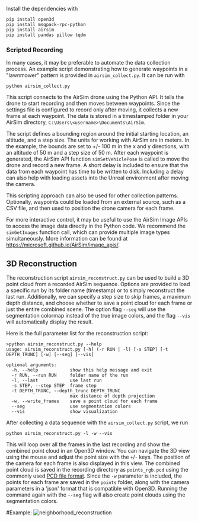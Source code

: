 

Install the dependencies with

```
pip install open3d
pip install msgpack-rpc-python
pip install airsim
pip install pandas pillow tqdm
```


### Scripted Recording

In many cases, it may be preferable to automate the data collection process. An example script demonstrating how to generate waypoints in a "lawnmower" pattern is provided in `airsim_collect.py`. It can be run with

```
python airsim_collect.py
```

This script connects to the AirSim drone using the Python API. It tells the drone to start recording and then moves between waypoints. Since the settings file is configured to record only after moving, it collects a new frame at each waypoint. The data is stored in a timestamped folder in your AirSim directory, `C:\Users\<username>\Documents\AirSim`.

The script defines a bounding region around the initial starting location, an altitude, and a step size. The units for working with AirSim are in meters. In the example, the bounds are set to +/- 100 m in the x and y directions, with an altitude of 50 m and a step size of 50 m. After each waypoint is generated, the AirSim API function `simSetVehiclePose` is called to move the drone and record a new frame. A short delay is included to ensure that the data from each waypoint has time to be written to disk. Including a delay can also help with loading assets into the Unreal environment after moving the camera.

This scripting approach can also be used for other collection patterns. Optionally, waypoints could be loaded from an external source, such as a CSV file, and then used to position the drone camera for each frame.

For more interactive control, it may be useful to use the AirSim Image APIs to access the image data directly in the Python code. We recommend the `simGetImages` function call, which can provide multiple image types simultaneously. More information can be found at https://microsoft.github.io/AirSim/image_apis/.

## 3D Reconstruction

The reconstruction script `airsim_reconstruct.py` can be used to build a 3D point cloud from a recorded AirSim sequence. Options are provided to load a specific run by its folder name (timestamp) or to simply reconstruct the last run. Additionally, we can specify a step size to skip frames, a maximum depth distance, and choose whether to save a point cloud for each frame or just the entire combined scene. The option flag `--seg` will use the segmentation colormap instead of the true image colors, and the flag `--vis` will automatically display the result.

Here is the full parameter list for the reconstruction script:

```
>python airsim_reconstruct.py --help
usage: airsim_reconstruct.py [-h] (-r RUN | -l) [-s STEP] [-t DEPTH_TRUNC] [-w] [--seg] [--vis]

optional arguments:
  -h, --help            show this help message and exit
  -r RUN, --run RUN     folder name of the run
  -l, --last            use last run
  -s STEP, --step STEP  frame step
  -t DEPTH_TRUNC, --depth_trunc DEPTH_TRUNC
                        max distance of depth projection
  -w, --write_frames    save a point cloud for each frame
  --seg                 use segmentation colors
  --vis                 show visualization
```

After collecting a data sequence with the `airsim_collect.py` script, we run

```
python airsim_reconstruct.py -l -w --vis
```
This will loop over all the frames in the last recording and show the combined point cloud in an Open3D window. You can navigate the 3D view using the mouse and adjust the point size with the `+`/`-` keys. The position of the camera for each frame is also displayed in this view. The combined point cloud is saved in the recording directory as `points_rgb.pcd` using the commonly used [PCD file format](https://en.wikipedia.org/wiki/Point_Cloud_Library#PCD_File_Format). Since the `-w` parameter is included, the points for each frame are saved in the `points` folder, along with the camera parameters in a 'json' format that is compatible with Open3D. Running the command again with the `--seg` flag will also create point clouds using the segmentation colors.

#Example:
![neighborhood_reconstruction](https://user-images.githubusercontent.com/13792078/190964535-59331162-6d34-44a6-9a3d-9dc3da22cf20.png)

